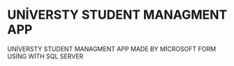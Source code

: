# UNİVERSTY STUDENT MANAGMENT APP
 UNİVERSTY STUDENT MANAGMENT APP MADE BY MİCROSOFT FORM USİNG WİTH SQL SERVER
